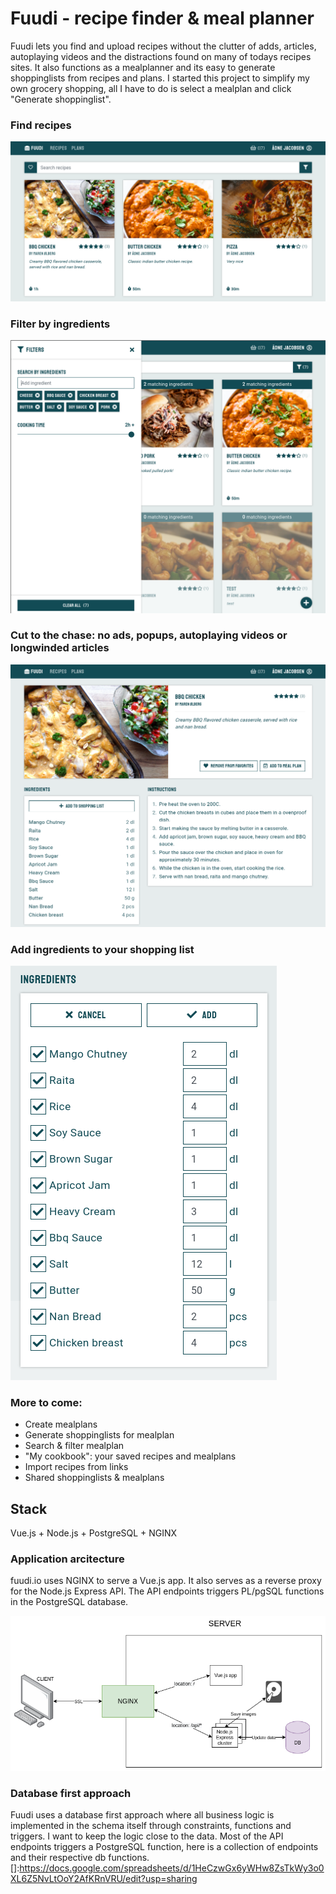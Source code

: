 # Fuudi - recipe finder & meal planner

Fuudi lets you find and upload recipes without the clutter of adds, articles, autoplaying videos and the distractions found on many of todays recipes sites. It also functions as a mealplanner and its easy to generate shoppinglists from recipes and plans. I started this project to simplify my own grocery shopping, all I have to do is select a mealplan and click "Generate shoppinglist".

### Find recipes
![Landing page](/imgs/frontpage.png)

### Filter by ingredients
![Filtering](/imgs/filtering.png)

### Cut to the chase: no ads, popups, autoplaying videos or longwinded articles
![Details](/imgs/recipedetails.png)

### Add ingredients to your shopping list
![Shoppinglist](/imgs/addtoshoppinglist.png)
 
### More to come:
- Create mealplans 
- Generate shoppinglists for mealplan
- Search & filter mealplan
- "My cookbook": your saved recipes and mealplans
- Import recipes from links
- Shared shoppinglists & mealplans


## Stack
Vue.js + Node.js + PostgreSQL + NGINX

### Application arcitecture
fuudi.io uses NGINX to serve a Vue.js app. It also serves as a reverse proxy for the Node.js Express API. The API endpoints triggers PL/pgSQL functions in the PostgreSQL database.

![Application arcitecture](/arcitecture.png)


### Database first approach
Fuudi uses a database first approach where all business logic is implemented in the schema itself through constraints, functions and triggers. I want to keep the logic close to the data. Most of the API endpoints triggers a PostgreSQL function, here is a collection of endpoints and their respective db functions. []:https://docs.google.com/spreadsheets/d/1HeCzwGx6yWHw8ZsTkWy3o0XL6Z5NvLtOoY2AfKRnVRU/edit?usp=sharing


